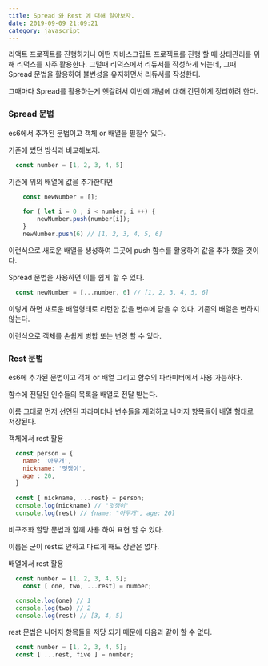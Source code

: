 ```yaml
---
title: Spread 와 Rest 에 대해 알아보자.
date: 2019-09-09 21:09:21
category: javascript
---
```


리액트 프로젝트를 진행하거나 어떤 자바스크립트 프로젝트를 진행 할 때 상태관리를 위해 리덕스를 자주 활용한다.  그럴때 리덕스에서 리듀서를 작성하게 되는데, 그때 Spread 문법을 활용하여 불변성을 유지하면서 리듀서를 작성한다. 

그때마다 Spread를 활용하는게 헷갈려서 이번에 개념에 대해 간단하게 정리하려 한다.

### Spread 문법

es6에서  추가된 문법이고 객체 or 배열을 펼칠수 있다. 

기존에 썼던 방식과 비교해보자.
```js
  const number = [1, 2, 3, 4, 5]
```
기존에 위의 배열에 값을 추가한다면
```js
	const newNumber = [];
										
	for ( let i = 0 ; i < number; i ++) {
		newNumber.push(number[i]);
	}
	newNumber.push(6) // [1, 2, 3, 4, 5, 6]
```
이런식으로 새로운 배열을 생성하여 그곳에 push 함수를 활용하여 값을 추가 했을 것이다.

Spread 문법을 사용하면 이를 쉽게 할 수 있다.
```js
  const newNumber = [...number, 6] // [1, 2, 3, 4, 5, 6]
```
이렇게 하면 새로운 배열형태로 리턴한 값을 변수에 담을 수 있다. 기존의 배열은 변하지 않는다.

이런식으로 객체를 손쉽게 병합 또는 변경 할 수 있다. 

### Rest 문법

es6에 추가된 문법이고 객체 or 배열 그리고 함수의 파라미터에서 사용 가능하다.

함수에 전달된 인수들의 목록을 배열로 전달 받는다.

이름 그대로 먼저 선언된 파라미터나 변수들을 제외하고 나머지 항목들이 배열 형태로 저장된다.

객체에서 rest 활용
```js
  const person = {
    name: '아무개',
    nickname: '멋쟁이',
    age : 20,
  }
  
  const { nickname, ...rest} = person;
  console.log(nickname) // "멋쟁이"
  console.log(rest) // {name: "아무개", age: 20}
```  

비구조화 할당 문법과 함께 사용 하여 표현 할 수 있다.

이름은 굳이 rest로 안하고 다르게 해도 상관은 없다.

배열에서 rest 활용
```js
  const number = [1, 2, 3, 4, 5];
	const [ one, two, ...rest] = number;
    
  console.log(one) // 1
  console.log(two) // 2
  console.log(rest) // [3, 4, 5]
```

rest 문법은 나머지 항목들을 저당 되기 때문에 다음과 같이 할 수 없다.
```js
  const number = [1, 2, 3, 4, 5];
  const [ ...rest, five ] = number;
```